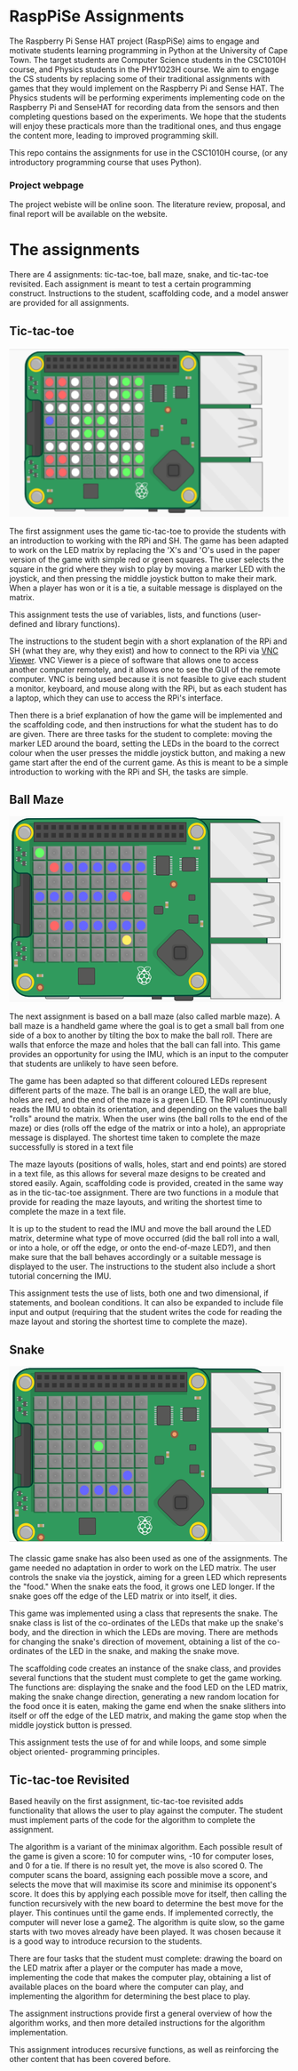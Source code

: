 # RaspPiSe Assignments

The Raspberry Pi Sense HAT project (RaspPiSe) aims to engage and motivate students learning programming in Python at the University of Cape Town. The target students are Computer Science students in the CSC1010H course, and Physics students in the PHY1023H course. We aim to engage the CS students by replacing some of their traditional assignments with games that they would implement on the Raspberry Pi and Sense HAT. The Physics students will be performing experiments implementing code on the Raspberry Pi and SenseHAT for recording data from the sensors and then completing questions based on the experiments. We hope that the students will enjoy these practicals more than the traditional ones, and thus engage the content more, leading to improved programming skill.

This repo contains the assignments for use in the CSC1010H course, (or any introductory programming course that uses Python).

### Project webpage

The project webiste will be online soon. The literature review, proposal, and final report will be available on the website.

# The assignments

There are 4 assignments: tic-tac-toe, ball maze, snake, and tic-tac-toe revisited. Each assignment is meant to test a certain programming construct. Instructions to the student, scaffolding code, and a model answer are provided for all assignments.

## Tic-tac-toe

![tic-tac-toe screenshot](/tttScreenshot.png "Tic-tac-toe on the Sense HAT LED matrix. This screenshot created using a Sense HAT emulator")

The first assignment uses the game tic-tac-toe to provide the students with an
introduction to working with the RPi and SH. The game has been adapted to work on the
LED matrix by replacing the 'X's and 'O's used in the paper version of the game with
simple red or green squares. The user selects the square in the grid where they wish
to play by moving a marker LED with the joystick, and then pressing the middle
joystick button to make their mark. When a player has won or it is a tie, a suitable
message is displayed on the matrix.

This assignment tests the use of variables, lists, and functions (user-defined and
library functions).

The instructions to the student begin with a short explanation of the RPi and SH (what
they are, why they exist) and how to connect to the RPi via [VNC Viewer](https://www.realvnc.com/en/). VNC
Viewer is a piece of software that allows one to access another computer remotely, and
it allows one to see the GUI of the remote computer. VNC is being used because it is
not feasible to give each student a monitor, keyboard, and mouse along with the RPi,
but as each student has a laptop, which they can use to access the RPi's interface.
  
Then there is a brief explanation of how the game will be implemented and the
scaffolding code, and then instructions for what the student has to do are given.
There are three tasks for the student to complete: moving the marker LED around the
board, setting the LEDs in the board to the correct colour when the user presses the
middle joystick button, and making a new game start after the end of the current game.
As this is meant to be a simple introduction to working with the RPi and SH, the tasks
are simple.

## Ball Maze

![ball maze screenshot](/ballMazeScreenshot.png "An example ball maze on the Sense HAT LED matrix. This screenshot created using a Sense HAT emulator")

The next assignment is based on a ball maze (also called marble maze). A ball maze is
a handheld game where the goal is to get a small ball from one side of a box to
another by tilting the box to make the ball roll. There are walls that enforce the
maze and holes that the ball can fall into. This game provides an opportunity for
using the IMU, which is an input to the computer that students are unlikely to have seen
before.

The game has been adapted so that different coloured LEDs represent different parts of
the maze. The ball is an orange LED, the wall are blue, holes are red, and the end of
the maze is a green LED. The RPI continuously reads the IMU to obtain its orientation,
and depending on the values the ball "rolls" around the matrix. When the user wins
(the ball rolls to the end of the maze) or dies (rolls off the edge of the matrix or
into a hole), an appropriate message is displayed. The shortest time taken to complete
the maze successfully is stored in a text file

The maze layouts (positions of walls, holes, start and end points) are stored in a
text file, as this allows for several maze designs to be created and stored easily.
Again, scaffolding code is provided, created in the same way as in the tic-tac-toe
assignment. There are two functions in a module that provide for reading the maze
layouts, and writing the shortest time to complete the maze in a text file.

It is up to the student to read the IMU and move the ball around the LED matrix,
determine what type of move occurred (did the ball roll into a wall, or into a hole,
or off the edge, or onto the end-of-maze LED?), and then make sure that the ball
behaves accordingly or a suitable message is displayed to the user. The instructions
to the student also include a short tutorial concerning the IMU.

This assignment tests the use of lists, both one and two dimensional, if statements,
and boolean conditions. It can also be expanded to include file input and output
(requiring that the student writes the code for reading the maze layout and storing
the shortest time to complete the maze).

## Snake

![snake screenshot](/snakeScreenshot.png "Snake on the Sense HAT LED matrix. This screenshot created using a Sense HAT emulator")

The classic game snake has also been used as one of the assignments. The game needed
no adaptation in order to work on the LED matrix. The user controls the snake via the
joystick, aiming for a green LED which represents the "food." When the snake eats
the food, it grows one LED longer. If the snake goes off the edge of the LED matrix or
into itself, it dies.

This game was implemented using a class that represents the snake. The snake class is
list of the co-ordinates of the LEDs that make up the snake's body, and the direction in
which the LEDs
are moving. There are methods for changing the snake's direction of movement,
obtaining a list of the co-ordinates of the LED in the snake, and making the snake
move.

The scaffolding code creates an instance of the snake class, and provides several
functions that the student must complete to get the game working. The functions are:
displaying the snake and the food LED on the LED matrix, making the snake change
direction, generating a new random location for the food once it is eaten, making the
game end when the snake slithers into itself or off the edge of the LED matrix, and making
the game stop when the middle joystick button is pressed.

This assignment tests the use of for and while loops, and some simple object oriented-
programming principles.

## Tic-tac-toe Revisited

Based heavily on the first assignment, tic-tac-toe revisited adds functionality that
allows the user to play against the computer. The student must implement parts of the
code for the algorithm to complete the assignment.

The algorithm is a variant of the minimax algorithm. Each possible result of the game
is given a score: 10 for computer wins, -10 for computer loses, and 0 for a tie. If
there is no result yet, the move is also scored 0. The computer scans the board,
assigning each possible move a score, and selects the move that will maximise its
score and minimise its opponent's score. It does this by applying each possible move
for itself, then calling the function recursively with the new board to determine the
best move for the player. This continues until the game ends. If implemented
correctly, the computer will never lose a game[2](https://medium.freecodecamp.org/building-an-ai-algorithm-for-the-tic-tac-toe-challenge-29d4d5adee07). The algorithm is quite
slow, so the game starts with two moves already have been played.
It was chosen because it is a good way to introduce recursion to the
students.

There are four tasks that the student must complete: drawing the board on the LED
matrix after a player or the computer has made a move, implementing the code that
makes the computer play, obtaining a list of available places on the board where the
computer can play, and implementing the algorithm for determining the best place to
play.

The assignment instructions provide first a general overview of how the algorithm
works, and then more detailed instructions for the algorithm implementation.

This assignment introduces recursive functions, as well as reinforcing the other
content that has been covered before.


